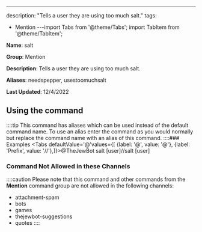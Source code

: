 ---
description: "Tells a user they are using too much salt."
tags:
  - Mention
---import Tabs from '@theme/Tabs';
import TabItem from '@theme/TabItem';

**Name**: salt

**Group**: Mention

**Description**: Tells a user they are using too much salt.

**Aliases**: needspepper, usestoomuchsalt

**Last Updated**: 12/4/2022

## Using the command



::::tip
This command has aliases which can be used instead of the default command name. To use an alias enter the command as you would normally but replace the command name with an alias of this command.
::::### Examples
<Tabs defaultValue='@'values={[ {label: '@', value: '@'}, {label: 'Prefix', value: '//'},]}><TabItem value='@'>@TheJewBot salt [user]</TabItem><TabItem value='//'>//salt [user]</TabItem></Tabs>

### Command Not Allowed in these Channels
::::caution Please note that this command and other commands from the **Mention** command group are not allowed in the following channels:
- attachment-spam
- bots
- games
- thejewbot-suggestions
- quotes
::::